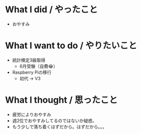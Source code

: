 # What I did / やったこと
- おやすみ

# What I want to do / やりたいこと
- 統計検定3級取得
  - 6月受験（自費😂）
- Raspberry Piの移行
  - 初代 → V3

# What I thought / 思ったこと
- 疲労によりおやすみ
- 週2位でおやすみしてるのではないか疑惑。
- もう少しで落ち着くはずだから。はずだから。。。
